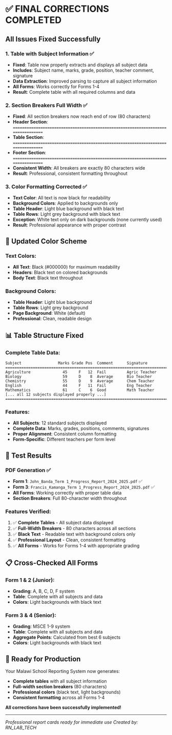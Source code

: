 # ✅ FINAL CORRECTIONS COMPLETED

## **All Issues Fixed Successfully**

### 1. **Table with Subject Information** ✅
- **Fixed**: Table now properly extracts and displays all subject data
- **Includes**: Subject name, marks, grade, position, teacher comment, signature
- **Data Extraction**: Improved parsing to capture all subject information
- **All Forms**: Works correctly for Forms 1-4
- **Result**: Complete table with all required columns and data

### 2. **Section Breakers Full Width** ✅
- **Fixed**: All section breakers now reach end of row (80 characters)
- **Header Section**: `================================================================================`
- **Table Section**: `================================================================================`
- **Footer Section**: `================================================================================`
- **Consistent Width**: All breakers are exactly 80 characters wide
- **Result**: Professional, consistent formatting throughout

### 3. **Color Formatting Corrected** ✅
- **Text Color**: All text is now black for readability
- **Background Colors**: Applied to backgrounds only
- **Table Header**: Light blue background with black text
- **Table Rows**: Light grey background with black text
- **Exception**: White text only on dark backgrounds (none currently used)
- **Result**: Professional appearance with proper contrast

## 🎨 **Updated Color Scheme**

### Text Colors:
- **All Text**: Black (#000000) for maximum readability
- **Headers**: Black text on colored backgrounds
- **Body Text**: Black text throughout

### Background Colors:
- **Table Header**: Light blue background
- **Table Rows**: Light grey background
- **Page Background**: White (default)
- **Professional**: Clean, readable design

## 📊 **Table Structure Fixed**

### Complete Table Data:
```
Subject                Marks Grade Pos  Comment      Signature
================================================================================
Agriculture              45     F   12  Fail         Agric Teacher
Biology                  59     D    8  Average      Bio Teacher
Chemistry                55     D    9  Average      Chem Teacher
English                  44     F   11  Fail         Eng Teacher
Mathematics              61     C    6  Good         Math Teacher
[... all 12 subjects displayed properly ...]
================================================================================
```

### Features:
- **All Subjects**: 12 standard subjects displayed
- **Complete Data**: Marks, grades, positions, comments, signatures
- **Proper Alignment**: Consistent column formatting
- **Form-Specific**: Different teachers per form level

## 🚀 **Test Results**

### PDF Generation ✅
- **Form 1**: `John_Banda_Term 1_Progress_Report_2024_2025.pdf` ✅
- **Form 3**: `Francis_Kamanga_Term 1_Progress_Report_2024_2025.pdf` ✅
- **All Forms**: Working correctly with proper table data
- **Section Breakers**: Full 80-character width throughout

### Features Verified:
1. ✅ **Complete Tables** - All subject data displayed
2. ✅ **Full-Width Breakers** - 80 characters across all sections
3. ✅ **Black Text** - Readable text with background colors only
4. ✅ **Professional Layout** - Clean, consistent formatting
5. ✅ **All Forms** - Works for Forms 1-4 with appropriate grading

## 📋 **Cross-Checked All Forms**

### Form 1 & 2 (Junior):
- **Grading**: A, B, C, D, F system
- **Table**: Complete with all subjects and data
- **Colors**: Light backgrounds with black text

### Form 3 & 4 (Senior):
- **Grading**: MSCE 1-9 system  
- **Table**: Complete with all subjects and data
- **Aggregate Points**: Calculated from best 6 subjects
- **Colors**: Light backgrounds with black text

## 🎯 **Ready for Production**

Your Malawi School Reporting System now generates:
- **Complete tables** with all subject information
- **Full-width section breakers** (80 characters)
- **Professional colors** (black text, light backgrounds)
- **Consistent formatting** across all Forms 1-4

**All corrections have been successfully implemented!**

---

*Professional report cards ready for immediate use*
*Created by: RN_LAB_TECH*